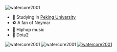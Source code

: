 <p align="left"> <img src="https://komarev.com/ghpvc/?username=watercore2001&label=Profile%20Views&color=0e75b6&style=flat" alt="watercore2001" /> </p>


- :school: Studying in [Peking University](pku.edu.cn)
- :soccer: A fan of Neymar
- :violin: Hiphop music
- :rocket: Dota2

<p><img align="left" src="https://github-readme-stats.vercel.app/api/top-langs/?username=watercore1&langs_count=8&show_icons=true&locale=en&layout=compact&theme=buefy" alt="watercore2001" /></p>

<p><img align="left" src="https://github-readme-stats.vercel.app/api?username=watercore1&show_icons=true&locale=en&theme=buefy" alt="watercore2001" /></p>

<p align="left"> <a href="https://github.com/ryo-ma/github-profile-trophy"><img src="https://github-profile-trophy.vercel.app/?username=watercore1" alt="watercore2001" /></a> </p>
